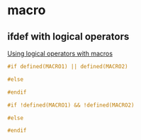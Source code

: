 # macro

## ifdef with logical operators
[Using logical operators with macros](https://stackoverflow.com/questions/13711868/using-logical-operators-with-macros)
```cpp
#if defined(MACRO1) || defined(MACRO2)

#else

#endif
```

```cpp
#if !defined(MACRO1) && !defined(MACRO2)

#else

#endif
```

